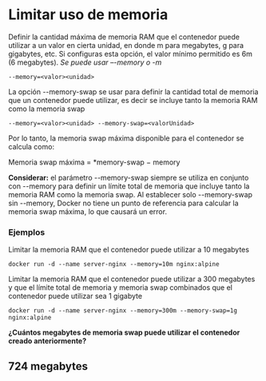 # Limitar uso de memoria

Definir la cantidad máxima de memoria RAM que el contenedor puede utilizar a un valor en cierta unidad, en donde m para megabytes, g para gigabytes, etc.
Si configuras esta opción, el valor mínimo permitido es 6m (6 megabytes).
_Se puede usar –-memory o -m_

```
--memory=<valor><unidad>
```

La opción --memory-swap se usar para definir la cantidad total de memoria que un contenedor puede utilizar, es decir se incluye tanto la memoria RAM como la memoria swap

```
--memory=<valor><unidad> --memory-swap=<valorUnidad>
```

Por lo tanto, la memoria swap máxima disponible para el contenedor se calcula como:

Memoria swap máxima = *memory-swap − memory

**Considerar:** el parámetro --memory-swap siempre se utiliza en conjunto con --memory para definir un límite total de memoria que incluye tanto la memoria RAM como la memoria swap. Al establecer solo --memory-swap sin --memory, Docker no tiene un punto de referencia para calcular la memoria swap máxima, lo que causará un error.

### Ejemplos

Limitar la memoria RAM que el contenedor puede utilizar a 10 megabytes

```
docker run -d --name server-nginx --memory=10m nginx:alpine
```

Limitar la memoria RAM que el contenedor puede utilizar a 300 megabytes y que el límite total de memoria y memoria swap combinados que el contenedor puede utilizar sea 1 gigabyte

```
docker run -d --name server-nginx --memory=300m --memory-swap=1g nginx:alpine
```

**¿Cuántos megabytes de memoria swap puede utilizar el contenedor creado anteriormente?**

## 724 megabytes
